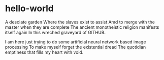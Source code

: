 # hello-world
A desolate garden
Where the slaves exist to assist
Amd to merge with the master when they are complete
The ancient monotheistic religion manifests itself again
In this wreched graveyard of GITHUB.

I am here just trying to do some artificial neural network based image processing
To make myself forget the existential dread 
The quotidian emptiness that fills my heart with void.
